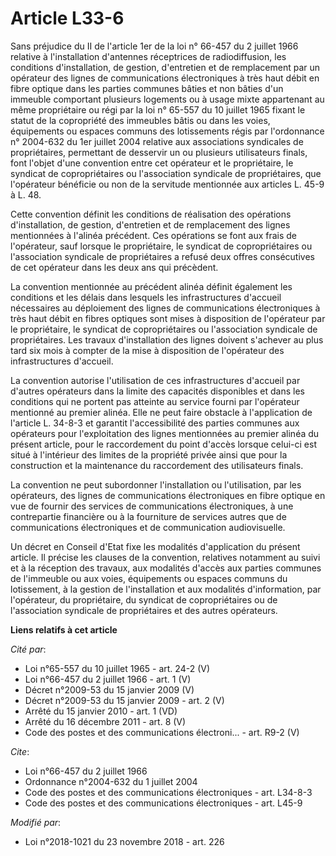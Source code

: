 # Article L33-6

Sans préjudice du II de l'article 1er de la loi n° 66-457 du 2 juillet 1966 relative à l'installation d'antennes réceptrices
de radiodiffusion, les conditions d'installation, de gestion, d'entretien et de remplacement par un opérateur des lignes de
communications électroniques à très haut débit en fibre optique dans les parties communes bâties et non bâties d'un immeuble
comportant plusieurs logements ou à usage mixte appartenant au même propriétaire ou régi par la loi n° 65-557 du 10 juillet
1965 fixant le statut de la copropriété des immeubles bâtis ou dans les voies, équipements ou espaces communs des
lotissements régis par l'ordonnance n° 2004-632 du 1er juillet 2004 relative aux associations syndicales de propriétaires,
permettant de desservir un ou plusieurs utilisateurs finals, font l'objet d'une convention entre cet opérateur et le
propriétaire, le syndicat de copropriétaires ou l'association syndicale de propriétaires, que l'opérateur bénéficie ou non de
la servitude mentionnée aux articles L. 45-9 à L. 48.

Cette convention définit les conditions de réalisation des opérations d'installation, de gestion, d'entretien et de
remplacement des lignes mentionnées à l'alinéa précédent. Ces opérations se font aux frais de l'opérateur, sauf lorsque le
propriétaire, le syndicat de copropriétaires ou l'association syndicale de propriétaires a refusé deux offres consécutives de
cet opérateur dans les deux ans qui précèdent.

La convention mentionnée au précédent alinéa définit également les conditions et les délais dans lesquels les infrastructures
d'accueil nécessaires au déploiement des lignes de communications électroniques à très haut débit en fibres optiques sont
mises à disposition de l'opérateur par le propriétaire, le syndicat de copropriétaires ou l'association syndicale de
propriétaires. Les travaux d'installation des lignes doivent s'achever au plus tard six mois à compter de la mise à
disposition de l'opérateur des infrastructures d'accueil.

La convention autorise l'utilisation de ces infrastructures d'accueil par d'autres opérateurs dans la limite des capacités
disponibles et dans les conditions qui ne portent pas atteinte au service fourni par l'opérateur mentionné au premier alinéa.
Elle ne peut faire obstacle à l'application de l'article L. 34-8-3 et garantit l'accessibilité des parties communes aux
opérateurs pour l'exploitation des lignes mentionnées au premier alinéa du présent article, pour le raccordement du point
d'accès lorsque celui-ci est situé à l'intérieur des limites de la propriété privée ainsi que pour la construction et la
maintenance du raccordement des utilisateurs finals.

La convention ne peut subordonner l'installation ou l'utilisation, par les opérateurs, des lignes de communications
électroniques en fibre optique en vue de fournir des services de communications électroniques, à une contrepartie financière
ou à la fourniture de services autres que de communications électroniques et de communication audiovisuelle.

Un décret en Conseil d'Etat fixe les modalités d'application du présent article. Il précise les clauses de la convention,
relatives notamment au suivi et à la réception des travaux, aux modalités d'accès aux parties communes de l'immeuble ou aux
voies, équipements ou espaces communs du lotissement, à la gestion de l'installation et aux modalités d'information, par
l'opérateur, du propriétaire, du syndicat de copropriétaires ou de l'association syndicale de propriétaires et des autres
opérateurs.

**Liens relatifs à cet article**

_Cité par_:

  - Loi n°65-557 du 10 juillet 1965 - art. 24-2 (V)
  - Loi n°66-457 du 2 juillet 1966 - art. 1 (V)
  - Décret n°2009-53 du 15 janvier 2009 (V)
  - Décret n°2009-53 du 15 janvier 2009 - art. 2 (V)
  - Arrêté du 15 janvier 2010 - art. 1 (VD)
  - Arrêté du 16 décembre 2011 - art. 8 (V)
  - Code des postes et des communications électroni... - art. R9-2 (V)

_Cite_:

  - Loi n°66-457 du 2 juillet 1966
  - Ordonnance n°2004-632 du 1 juillet 2004
  - Code des postes et des communications électroniques - art. L34-8-3
  - Code des postes et des communications électroniques - art. L45-9

_Modifié par_:

  - Loi n°2018-1021 du 23 novembre 2018 - art. 226
